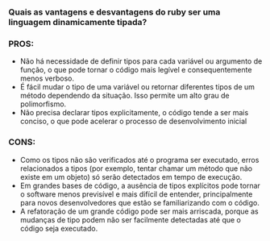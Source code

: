 ### Quais as vantagens e desvantagens do ruby ser uma linguagem dinamicamente tipada?

### PROS:
- Não há necessidade de definir tipos para cada variável ou argumento de função, o que pode tornar o código mais legível e consequentemente menos verboso.
- É fácil mudar o tipo de uma variável ou retornar diferentes tipos de um método dependendo da situação. Isso permite um alto grau de polimorfismo.
- Não precisa declarar tipos explicitamente, o código tende a ser mais conciso, o que pode acelerar o processo de desenvolvimento inicial

### CONS:
- Como os tipos não são verificados até o programa ser executado, erros relacionados a tipos (por exemplo, tentar chamar um método que não existe em um objeto) só serão detectados em tempo de execução.
- Em grandes bases de código, a ausência de tipos explícitos pode tornar o software menos previsível e mais difícil de entender, principalmente para novos desenvolvedores que estão se familiarizando com o código.
- A refatoração de um grande código pode ser mais arriscada, porque as mudanças de tipo podem não ser facilmente detectadas até que o código seja executado.
